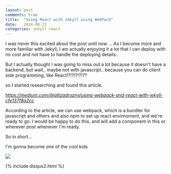 ```yaml
---
layout: post
comments: true
title:  "Using React with Jekyll using WebPack"
date:   2018-08-23
categories: jekyll react
---
```


I was never this excited about the post until now ...
As I become more and more familiar with Jekyll, 
I am actually enjoying it a lot that I can deploy with no cost 
and not have to handle the deploying details.. 

But I actually thought I was going to miss out a lot because 
it doesn't have a backend, but wait.. 
maybe not with javascript.. because you can do client side programming,
like React!?!?!?!?!??

so I started researching and found this article.

<i>https://medium.com/@allizadrozny/using-webpack-and-react-with-jekyll-cfe137f8a2cc</i>

According to the article,
we can use webpack, which is a bundler for javascript and others
and also npm to set up react envirnoment, and we're ready to go.
I would be happy to do this, 
and will add a component in this or wherever post whenever I'm ready.

So in short...

I'm gonna become one of the cool kids

![](https://media.giphy.com/media/l6Td5sKDNmDGU/giphy.gif)

{% include disqus2.html %}